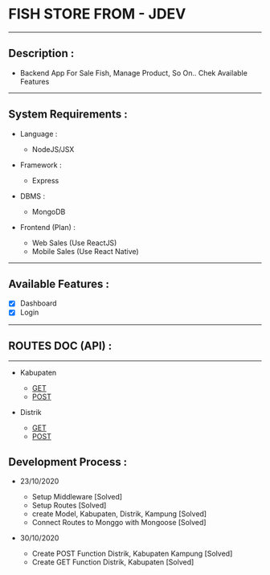 # FISH STORE FROM - JDEV
---

## Description :
 - Backend App For Sale Fish, Manage Product, So On.. Chek Available Features

---

## System Requirements :
* Language :
  - NodeJS/JSX

* Framework :
  - Express

* DBMS :
  - MongoDB


* Frontend (Plan) :
  - Web Sales (Use ReactJS)
  - Mobile Sales (Use React Native)

---

## Available Features :
  - [x] Dashboard
  - [x] Login

---

## ROUTES DOC (API) :

---
* Kabupaten 
  - [GET](http://localhost:8000/kabupaten)
  - [POST](http://localhost:8000/kabupaten)

* Distrik
  - [GET](http://localhost:8000/distrik)
  - [POST](http://localhost:8000/distrik)


## Development Process :

* 23/10/2020
  - Setup Middleware [Solved]
  - Setup Routes [Solved]
  - create Model, Kabupaten, Distrik, Kampung [Solved]
  - Connect Routes to Monggo with Mongoose [Solved]

* 30/10/2020
  - Create POST Function Distrik, Kabupaten Kampung [Solved]
  - Create GET Function Distrik, Kabupaten [Solved]


